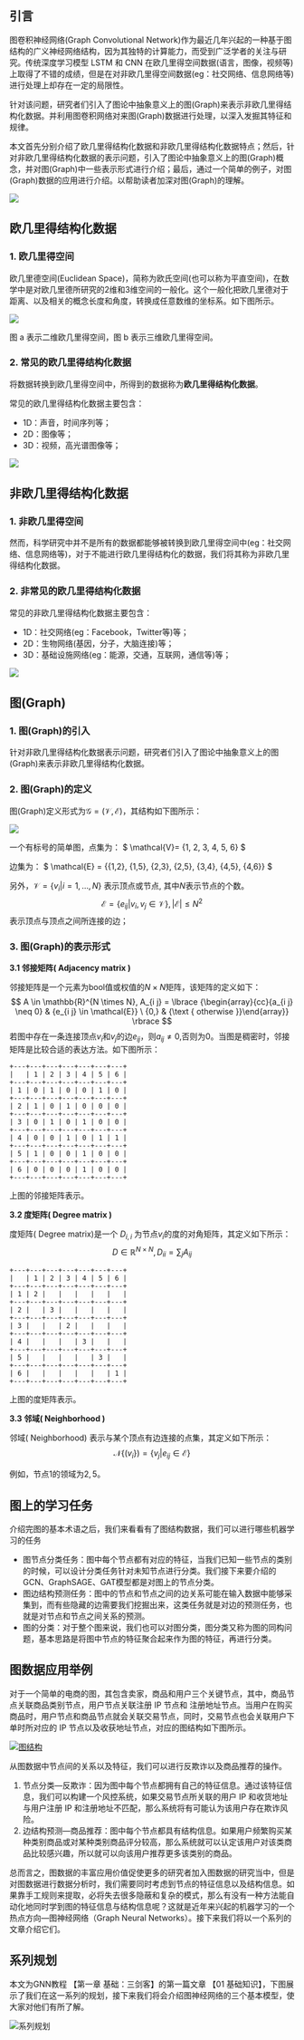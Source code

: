 ## 引言

图卷积神经网络(Graph Convolutional Network)作为最近几年兴起的一种基于图结构的广义神经网络结构，因为其独特的计算能力，而受到广泛学者的关注与研究。传统深度学习模型 LSTM 和 CNN 在欧几里得空间数据(语言，图像，视频等)上取得了不错的成绩，但是在对非欧几里得空间数据(eg：社交网络、信息网络等)进行处理上却存在一定的局限性。

针对该问题，研究者们引入了图论中抽象意义上的图(Graph)来表示非欧几里得结构化数据。并利用图卷积网络对来图(Graph)数据进行处理，以深入发掘其特征和规律。

本文首先分别介绍了欧几里得结构化数据和非欧几里得结构化数据特点；然后，针对非欧几里得结构化数据的表示问题，引入了图论中抽象意义上的图(Graph)概念，并对图(Graph)中一些表示形式进行介绍；最后，通过一个简单的例子，对图(Graph)数据的应用进行介绍。以帮助读者加深对图(Graph)的理解。

![](https://tva1.sinaimg.cn/large/0081Kckwly1gkjvafcv7kj31820qkdit.jpg)

## 欧几里得结构化数据

### 1. 欧几里得空间

欧几里德空间(Euclidean Space)，简称为欧氏空间(也可以称为平直空间)，在数学中是对欧几里德所研究的2维和3维空间的一般化。这个一般化把欧几里德对于距离、以及相关的概念长度和角度，转换成任意数维的坐标系。如下图所示。

![](https://camo.githubusercontent.com/98b9937b8f84c7979b7cd88d0688092fbc8929baf44beb98e85a80b56fd3acc9/687474703a2f2f7777342e73696e61696d672e636e2f6c617267652f303036744e6337396c7931673436766d78737039356a33306c753062336164662e6a7067)

图 a 表示二维欧几里得空间，图 b 表示三维欧几里得空间。

### 2. 常见的欧几里得结构化数据

将数据转换到欧几里得空间中，所得到的数据称为**欧几里得结构化数据**。

常见的欧几里得结构化数据主要包含：

- 1D：声音，时间序列等；
- 2D：图像等；
- 3D：视频，高光谱图像等；

![](https://camo.githubusercontent.com/f7806c751ce1072e05bfa766556a258df9c3093210389cd82f2dcdbc656df251/687474703a2f2f7777342e73696e61696d672e636e2f6c617267652f303036744e6337396c7931673436766d756b7863746a33306c383039307135612e6a7067)

## 非欧几里得结构化数据

### 1. 非欧几里得空间

然而，科学研究中并不是所有的数据都能够被转换到欧几里得空间中(eg：社交网络、信息网络等)，对于不能进行欧几里得结构化的数据，我们将其称为非欧几里得结构化数据。

### 2. 非常见的欧几里得结构化数据

常见的非欧几里得结构化数据主要包含：

- 1D：社交网络(eg：Facebook，Twitter等)等；
- 2D：生物网络(基因，分子，大脑连接)等；
- 3D：基础设施网络(eg：能源，交通，互联网，通信等)等；

![](https://camo.githubusercontent.com/b786ef5e61dedfc7cce6e86f372f25cab32f83990f978f23e4df82b60af1a876/687474703a2f2f7777312e73696e61696d672e636e2f6c617267652f303036744e6337396c7931673436766d38376a33376a333072383037383431742e6a7067)

## 图(Graph)

### 1. 图(Graph)的引入

针对非欧几里得结构化数据表示问题，研究者们引入了图论中抽象意义上的图(Graph)来表示非欧几里得结构化数据。

### 2. 图(Graph)的定义

图(Graph)定义形式为$\mathcal{G}=(\mathcal{V}, \mathcal{E})$，其结构如下图所示：

![](https://camo.githubusercontent.com/da1a65f4eb1b76afd7fa86fc6c90cb461628e10181ad225a5791986450322c99/687474703a2f2f7777332e73696e61696d672e636e2f6c617267652f303036744e6337396c7931673436766d6e316c6a386a333063383038337133302e6a7067)

一个有标号的简单图，点集为：
$
\mathcal{V}= {1, 2, 3, 4, 5, 6}
$

边集为：
$
\mathcal{E} = {{1,2}, {1,5}, {2,3}, {2,5}, {3,4}, {4,5}, {4,6}}
$

另外，$\mathcal{V}=\lbrace{v_{i} \vert i=1, \ldots, N\rbrace}$ 表示顶点或节点, 其中$N$表示节点的个数。 $$\mathcal{E}=\lbrace{e_{i j} \vert v_{i}, v_{j} \in \mathcal{V}\rbrace},\vert\mathcal{E}\vert \leq N^{2}$$ 表示顶点与顶点之间所连接的边；

### 3. 图(Graph)的表示形式

**3.1 邻接矩阵( Adjacency matrix )**

邻接矩阵是一个元素为bool值或权值的$N\times N$矩阵，该矩阵的定义如下：
$$
A \in \mathbb{R}^{N \times N}, A_{i j} = \lbrace {\begin{array}{cc}{a_{i j} \neq 0} & {e_{i j} \in \mathcal{E}} \ {0,} & {\text { otherwise }}\end{array}} \rbrace
$$
若图中存在一条连接顶点$v_i$和$v_j$的边$e_{i j}$，则$a_{i j} \neq 0$,否则为0。当图是稠密时，邻接矩阵是比较合适的表达方法。如下图所示：

```
+---+---+---+---+---+---+---+
|   | 1 | 2 | 3 | 4 | 5 | 6 |
+---+---+---+---+---+---+---+
| 1 | 0 | 1 | 0 | 0 | 1 | 0 |
+---+---+---+---+---+---+---+
| 2 | 1 | 0 | 1 | 0 | 0 | 0 |
+---+---+---+---+---+---+---+
| 3 | 0 | 1 | 0 | 1 | 0 | 0 |
+---+---+---+---+---+---+---+
| 4 | 0 | 0 | 1 | 0 | 1 | 1 |
+---+---+---+---+---+---+---+
| 5 | 1 | 0 | 0 | 1 | 0 | 0 |
+---+---+---+---+---+---+---+
| 6 | 0 | 0 | 0 | 1 | 0 | 0 |
+---+---+---+---+---+---+---+
```

上图的邻接矩阵表示。

**3.2 度矩阵( Degree matrix )**

度矩阵( Degree matrix)是一个 $D_{i,i}$ 为节点$v_i$的度的对角矩阵，其定义如下所示： $$ D \in \mathbb{R}^{N \times N}, D_{i i}=\sum_{j} A_{i j} $$

```
+---+---+---+---+---+---+---+
|   | 1 | 2 | 3 | 4 | 5 | 6 |
+---+---+---+---+---+---+---+
| 1 | 2 |   |   |   |   |   |
+---+---+---+---+---+---+---+
| 2 |   | 3 |   |   |   |   |
+---+---+---+---+---+---+---+
| 3 |   |   | 2 |   |   |   |
+---+---+---+---+---+---+---+
| 4 |   |   |   | 3 |   |   |
+---+---+---+---+---+---+---+
| 5 |   |   |   |   | 3 |   |
+---+---+---+---+---+---+---+
| 6 |   |   |   |   |   | 1 |
+---+---+---+---+---+---+---+
```

上图的度矩阵表示。

 **3.3 邻域( Neighborhood )**

邻域( Neighborhood) 表示与某个顶点有边连接的点集，其定义如下所示： 
$$ \mathcal{N}\lbrace(v_{i}\rbrace)=\lbrace{v_{j} | e_{i j} \in \mathcal{E}\rbrace} $$

例如，节点$1$的领域为${2, 5}$。


## 图上的学习任务

介绍完图的基本术语之后，我们来看看有了图结构数据，我们可以进行哪些机器学习的任务

- 图节点分类任务：图中每个节点都有对应的特征，当我们已知一些节点的类别的时候，可以设计分类任务针对未知节点进行分类。我们接下来要介绍的 GCN、GraphSAGE、GAT模型都是对图上的节点分类。
- 图边结构预测任务：图中的节点和节点之间的边关系可能在输入数据中能够采集到，而有些隐藏的边需要我们挖掘出来，这类任务就是对边的预测任务，也就是对节点和节点之间关系的预测。
- 图的分类：对于整个图来说，我们也可以对图分类，图分类又称为图的同构问题，基本思路是将图中节点的特征聚合起来作为图的特征，再进行分类。

## 图数据应用举例

对于一个简单的电商的图，其包含卖家，商品和用户三个关键节点，其中，商品节点关联商品类别节点，用户节点关联注册 IP 节点和 注册地址节点。当用户在购买商品时，用户节点和商品节点就会关联交易节点，同时，交易节点也会关联用户下单时所对应的 IP 节点以及收获地址节点，对应的图结构如下图所示。

[![图结构](https://camo.githubusercontent.com/59456e50b5e436b0a9707c81b0dfd2e835c24f7e2493d3fae69a0db706f2df3d/687474703a2f2f7777312e73696e61696d672e636e2f6c617267652f303036744e6337396c793167347671376a6c3161666a33306d3430386b77656e2e6a7067)](https://camo.githubusercontent.com/59456e50b5e436b0a9707c81b0dfd2e835c24f7e2493d3fae69a0db706f2df3d/687474703a2f2f7777312e73696e61696d672e636e2f6c617267652f303036744e6337396c793167347671376a6c3161666a33306d3430386b77656e2e6a7067)

从图数据中节点间的关系以及特征，我们可以进行反欺诈以及商品推荐的操作。

1. 节点分类—反欺诈：因为图中每个节点都拥有自己的特征信息。通过该特征信息，我们可以构建一个风控系统，如果交易节点所关联的用户 IP 和收货地址与用户注册 IP 和注册地址不匹配，那么系统将有可能认为该用户存在欺诈风险。
2. 边结构预测—商品推荐：图中每个节点都具有结构信息。如果用户频繁购买某种类别商品或对某种类别商品评分较高，那么系统就可以认定该用户对该类商品比较感兴趣，所以就可以向该用户推荐更多该类别的商品。

总而言之，图数据的丰富应用价值促使更多的研究者加入图数据的研究当中，但是对图数据进行数据分析时，我们需要同时考虑到节点的特征信息以及结构信息。如果靠手工规则来提取，必将失去很多隐蔽和复杂的模式，那么有没有一种方法能自动化地同时学到图的特征信息与结构信息呢？这就是近年来兴起的机器学习的一个热点方向—图神经网络（Graph Neural Networks）。接下来我们将以一个系列的文章介绍它们。

## 系列规划

本文为GNN教程 【第一章 基础：三剑客】的第一篇文章 【01 基础知识】，下图展示了我们在这一系列的规划，接下来我们将会介绍图神经网络的三个基本模型，使大家对他们有所了解。

![系列规划](https://camo.githubusercontent.com/f6fbff2d95333985a6045bbd16b159e1bd7085c966cd32875643cb4b38bfb6f1/687474703a2f2f7777312e73696e61696d672e636e2f6c617267652f303036744e6337396c7931673476717836706f30336a3330733430717577677a2e6a7067)